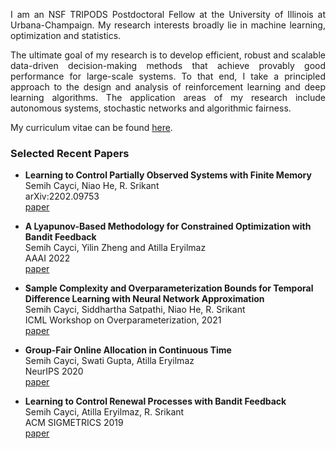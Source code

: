 <p align="justify">I am an NSF TRIPODS Postdoctoral Fellow at the University of Illinois at Urbana-Champaign. My research interests broadly lie in machine learning, optimization and statistics.</p>

<p align="justify">The ultimate goal of my research is to develop efficient, robust and scalable data-driven decision-making methods that achieve provably good performance for large-scale systems. To that end, I take a principled approach to the design and analysis of reinforcement learning and deep learning algorithms. The application areas of my research include autonomous systems, stochastic networks and algorithmic fairness.</p>

My curriculum vitae can be found [here](https://drive.google.com/file/d/1-H0KwS6_AMoKGYeVi1ZqOOS0mv3VuWt6/view?usp=sharing).

### Selected Recent Papers

- **Learning to Control Partially Observed Systems with Finite Memory**<br>
Semih Cayci, Niao He, R. Srikant<br>
arXiv:2202.09753<br>
[paper](https://arxiv.org/abs/2202.09753)

- **A Lyapunov-Based Methodology for Constrained Optimization with Bandit Feedback**<br>
Semih Cayci, Yilin Zheng and Atilla Eryilmaz<br>
AAAI 2022<br>
[paper](https://arxiv.org/pdf/2106.05165.pdf)

- **Sample Complexity and Overparameterization Bounds for Temporal Difference Learning with Neural Network Approximation**<br>
Semih Cayci, Siddhartha Satpathi, Niao He, R. Srikant<br>
ICML Workshop on Overparameterization, 2021<br>
[paper](https://arxiv.org/pdf/2103.01391.pdf)

- **Group-Fair Online Allocation in Continuous Time**<br>
Semih Cayci, Swati Gupta, Atilla Eryilmaz<br>
NeurIPS 2020<br>
[paper](http://semihcayci.github.io/NeurIPS_2020.pdf)

- **Learning to Control Renewal Processes with Bandit Feedback**<br>
Semih Cayci, Atilla Eryilmaz, R. Srikant<br>
ACM SIGMETRICS 2019<br>
[paper](https://semihcayci.github.io/SIGMETRICS19_p43.pdf)
